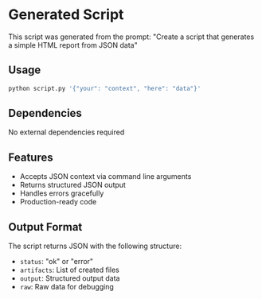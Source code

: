 # Generated Script

This script was generated from the prompt: "Create a script that generates a simple HTML report from JSON data"

## Usage

```bash
python script.py '{"your": "context", "here": "data"}'
```

## Dependencies

No external dependencies required

## Features

- Accepts JSON context via command line arguments
- Returns structured JSON output
- Handles errors gracefully
- Production-ready code

## Output Format

The script returns JSON with the following structure:
- `status`: "ok" or "error"
- `artifacts`: List of created files
- `output`: Structured output data
- `raw`: Raw data for debugging

